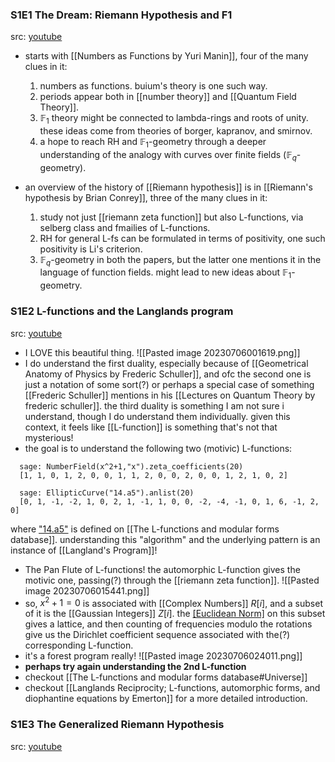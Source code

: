 ### S1E1 The Dream: Riemann Hypothesis and F1
src: [youtube](https://www.youtube.com/watch?v=YTCE2SXguwU)
- starts with [[Numbers as Functions by Yuri Manin]], four of the many clues in it:
	1. numbers as functions. buium's theory is one such way.
	2. periods appear both in [[number theory]] and [[Quantum Field Theory]].
	3. $\mathbb{F}_1$ theory might be connected to lambda-rings and roots of unity. these ideas come from theories of borger, kapranov, and smirnov.
	4. a hope to reach RH and $\mathbb{F}_1$-geometry through a deeper understanding of the analogy with curves over finite fields ($\mathbb{F}_q$-geometry).

- an overview of the history of [[Riemann hypothesis]] is in [[Riemann's hypothesis by Brian Conrey]], three of the many clues in it:
	1. study not just [[riemann zeta function]] but also L-functions, via selberg class and fmailies of L-functions.
	2. RH for general L-fs can be formulated in terms of positivity, one such positivity is Li's criterion.
	3. $\mathbb{F}_q$-geometry in both the papers, but the latter one mentions it in the language of function fields. might lead to new ideas about $\mathbb{F}_1$-geometry.

### S1E2 L-functions and the Langlands program
src: [youtube](https://www.youtube.com/watch?v=4bzSFNCiKrk&t=4s)
- I LOVE this beautiful thing. ![[Pasted image 20230706001619.png]]
- I do understand the first duality, especially because of [[Geometrical Anatomy of Physics by Frederic Schuller]], and ofc the second one is just a notation of some sort(?) or perhaps a special case of something [[Frederic Schuller]] mentions in his [[Lectures on Quantum Theory by frederic schuller]]. the third duality is something I am not sure i understand, though I do understand them individually. given this context, it feels like [[L-function]] is something that's not that mysterious!
- the goal is to understand the following two (motivic) L-functions:
```
  sage: NumberField(x^2+1,"x").zeta_coefficients(20)
  [1, 1, 0, 1, 2, 0, 0, 1, 1, 2, 0, 0, 2, 0, 0, 1, 2, 1, 0, 2]
  
  sage: EllipticCurve("14.a5").anlist(20)
  [0, 1, -1, -2, 1, 0, 2, 1, -1, 1, 0, 0, -2, -4, -1, 0, 1, 6, -1, 2, 0]
  ```
  where ["14.a5"](https://www.lmfdb.org/EllipticCurve/Q/14/a/5) is defined on [[The L-functions and modular forms database]]. understanding this "algorithm" and the underlying pattern is an instance of [[Langland's Program]]!
- The Pan Flute of L-functions! the automorphic L-function gives the motivic one, passing(?) through the [[riemann zeta function]]. ![[Pasted image 20230706015441.png]]
- so, $x^2+1=0$ is associated with [[Complex Numbers]] $R[i]$, and a subset of it is the [[Gaussian Integers]] $Z[i]$. the [[Euclidean Norm]](?) on this subset gives a lattice, and then counting of frequencies modulo the rotations give us the Dirichlet coefficient sequence associated with the(?) corresponding L-function.
- it's a forest program really! ![[Pasted image 20230706024011.png]]
- **perhaps try again understanding the 2nd L-function**
- checkout [[The L-functions and modular forms database#Universe]]
- checkout [[Langlands Reciprocity; L-functions, automorphic forms, and diophantine equations by Emerton]] for a more detailed introduction.

### S1E3 The Generalized Riemann Hypothesis
src: [youtube](https://www.youtube.com/watch?v=5RjrczAOxqg)
